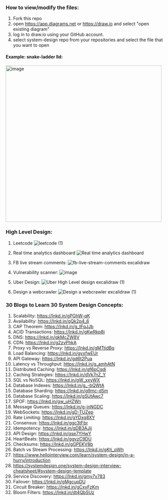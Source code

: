 ### How to view/modify the files:
1. Fork this repo
2. open https://app.diagrams.net or https://draw.io and select "open existing diagram"
3. log in to draw.io using your GitHub account.
4. select system-design repo from your repositories and select the file that you want to open


#### Example: snake-ladder lld:
<img width="497" alt="image" src="https://github.com/Thesohan/System-Design/assets/36859270/9ba54587-427d-499f-a354-5b553b04a00d">

### High Level Design:

1. Leetcode
![leetcode (1)](https://github.com/user-attachments/assets/2ee6cee8-6146-443b-8cfb-573474c0ada6)

2. Real time analytics dashboard
![Real time analytics dashboard](https://github.com/user-attachments/assets/a8d42efc-64d8-4d6f-9c80-c39088a9c566)

3. FB live stream comments:
   ![fb-live-stream-comments excalidraw](https://github.com/user-attachments/assets/35d96c54-2263-424b-94f1-ebecb56051cf)

4. Vulnerability scanner:
   ![image](https://github.com/user-attachments/assets/90a4697c-feaa-48e8-ba4e-993ab2e24d8a)

5. Uber Design:
   ![Uber High Level design excalidraw (1)](https://github.com/user-attachments/assets/c303c5d4-ff15-4c9a-a1ef-f0e6d3c12e54)

6. Design a webcrawler
![Design a webcrawler excalidraw (1)](https://github.com/user-attachments/assets/4a03fc8a-f418-4a5b-84e4-d54670a0fa87)


### 30 Blogs to Learn 30 System Design Concepts:
1) Scalability: https://lnkd.in/gPGhW-qK
2) Availability: https://lnkd.in/gQk2p4_6
3) CAP Theorem: https://lnkd.in/g_tFqJJb
4) ACID Transactions: https://lnkd.in/gKwRkp8j
5) DNS: https://lnkd.in/gkMcZW8V
6) CDN: https://lnkd.in/g2zvPhkA
7) Proxy vs Reverse Proxy: https://lnkd.in/gMTtidBq
8) Load Balancing: https://lnkd.in/gvxfwEUr
9) API Gateway: https://lnkd.in/gd6t2Pua
10) Latency vs Throughput: https://lnkd.in/g_amhAtN
11) Distributed Caching: https://lnkd.in/gf6pCqdi
12) Caching Strategies: https://lnkd.in/dVk7nZ_Y
13) SQL vs NoSQL: https://lnkd.in/gW_xxyWX
14) Database Indexes: https://lnkd.in/g_-bQWtA
15) Database Sharding: https://lnkd.in/g9mc-d5m
16) Database Scaling: https://lnkd.in/gSUtAwc7
17) SPOF: https://lnkd.in/gw_uHZWn
18) Message Queues: https://lnkd.in/g-jnNGDC
19) WebSockets: https://lnkd.in/gD-TUZep
20) Rate Limiting: https://lnkd.in/gYDxg8XY
21) Consensus: https://lnkd.in/ggc3tFbr
22) Idempotency: https://lnkd.in/gDB3AJij
23) API Design: https://lnkd.in/gse7YHwY
24) HeartBeats: https://lnkd.in/ggvzC9DU
25) Checksums: https://lnkd.in/gGPEKV8b
26) Batch vs Stream Processing: https://lnkd.in/gKtj_qWh
27) https://www.hellointerview.com/learn/system-design/in-a-hurry/introduction
28) https://systemdesign.one/system-design-interview-cheatsheet/#system-design-template
29) Service Discovery: https://lnkd.in/gmy7v783
30) Failover: https://lnkd.in/gMgcupDU
31) Circuit Breaker: https://lnkd.in/gCxyFzKm
32) Bloom Filters: https://lnkd.in/dt4QbSUz
